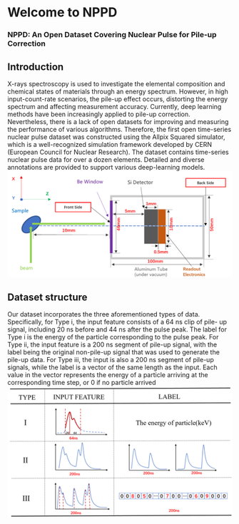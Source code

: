 # Welcome to NPPD
### NPPD: An Open Dataset Covering Nuclear Pulse for Pile-up Correction
## Introduction
X-rays spectroscopy is used to investigate the elemental composition and chemical states of materials through an energy spectrum. However, in high input-count-rate scenarios, the pile-up effect occurs, distorting the energy spectrum and affecting measurement accuracy. Currently, deep learning methods have been increasingly applied to pile-up correction. Nevertheless, there is a lack of open datasets for improving and measuring the performance of various algorithms. Therefore, the first open time-series nuclear pulse dataset was constructed using the Allpix Squared simulator, which is a well-recognized simulation framework developed by CERN (European Council for Nuclear Research). The dataset contains time-series nuclear pulse data for over a dozen elements. Detailed and diverse annotations are provided to support various deep-learning models. 
![](https://github.com/Congyu-Lin/nuclear-pulse-dataset-for-pileup-correction/blob/main/detector.png)
## Dataset structure
Our dataset incorporates the three aforementioned types
of data. Specifically, for Type i, the input feature consists of a 64 ns clip of pile-
up signal, including 20 ns before and 44 ns after the pulse peak. The label for
Type i is the energy of the particle corresponding to the pulse peak. For Type
ii, the input feature is a 200 ns segment of pile-up signal, with the label being
the original non-pile-up signal that was used to generate the pile-up data. For
Type iii, the input is also a 200 ns segment of pile-up signals, while the label is
a vector of the same length as the input. Each value in the vector represents the
energy of a particle arriving at the corresponding time step, or 0 if no particle
arrived
![](https://github.com/Congyu-Lin/nuclear-pulse-dataset-for-pileup-correction/blob/main/label.png)
